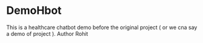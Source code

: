 # DemoHbot
This is a healthcare chatbot demo before the original project ( or we cna say a demo of project ).
Author Rohit
